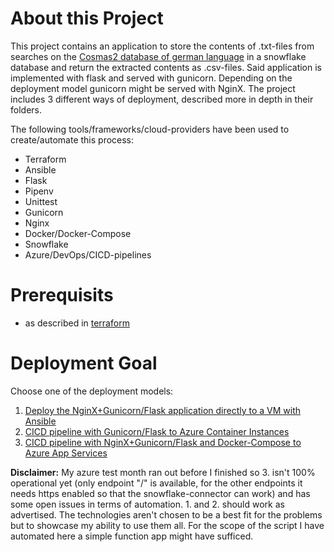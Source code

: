 # About this Project
This project contains an application to store the contents of .txt-files from searches on the [Cosmas2 database of german language][1] in a snowflake database and return the extracted contents as .csv-files. Said application is implemented with flask and served with gunicorn. Depending on the deployment model gunicorn might be served with NginX.
The project includes 3 different ways of deployment, described more in depth in their folders.

The following tools/frameworks/cloud-providers have been used to create/automate this process:
* Terraform
* Ansible
* Flask
* Pipenv
* Unittest
* Gunicorn
* Nginx
* Docker/Docker-Compose
* Snowflake
* Azure/DevOps/CICD-pipelines

# Prerequisits
- as described in [terraform][2]

# Deployment Goal
Choose one of the deployment models:
1. [Deploy the NginX+Gunicorn/Flask application directly to a VM with Ansible][3]
2. [CICD pipeline with Gunicorn/Flask to Azure Container Instances][4]
3. [CICD pipeline with NginX+Gunicorn/Flask and Docker-Compose to Azure App Services][5]

**Disclaimer:**
My azure test month ran out before I finished so 3. isn't 100% operational yet (only endpoint "/" is available, for the other endpoints it needs https enabled so that the snowflake-connector can work) and has some open issues in terms of automation. 1. and 2. should work as advertised.
The technologies aren't chosen to be a best fit for the problems but to showcase my ability to use them all. For the scope of the script I have automated here a simple function app might have sufficed.



[1]: https://cosmas2.ids-mannheim.de/cosmas2-web/
[2]: https://github.com/Philipeace/cloudsolutions/tree/main/terraform
[3]: https://github.com/Philipeace/cloudsolutions/tree/main/ansible
[4]: https://github.com/Philipeace/cloudsolutions/tree/main/azure/CICDContainerInstance
[5]: https://github.com/Philipeace/cloudsolutions/tree/main/azure/CICDComposeWebApp

